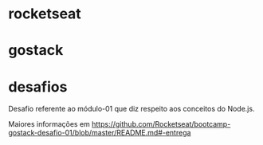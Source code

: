 # rocketseat
# gostack
# desafios
Desafio referente ao módulo-01 que diz respeito aos conceitos do Node.js.

Maiores informações em https://github.com/Rocketseat/bootcamp-gostack-desafio-01/blob/master/README.md#-entrega
